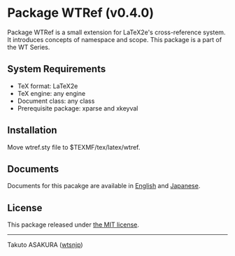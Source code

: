 # Package WTRef (v0.4.0)

Package WTRef is a small extension for LaTeX2e's cross-reference system. It introduces concepts of namespace and scope. This package is a part of the WT Series.

## System Requirements

* TeX format: LaTeX2e
* TeX engine: any engine
* Document class: any class
* Prerequisite package: xparse and xkeyval

## Installation

Move wtref.sty file to $TEXMF/tex/latex/wtref.

## Documents

Documents for this pacakge are available in [English](http://mirrors.ctan.org/macros/latex/contrib/wtref/wtref.pdf) and [Japanese](http://mirrors.ctan.org/macros/latex/contrib/wtref/wtref-ja.pdf).

## License

This package released under [the MIT license](./LICENSE).

---

Takuto ASAKURA ([wtsnjp](https://twitter.com/wtsnjp))
